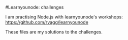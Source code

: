 #Learnyounode: challenges

I am practising Node.js with learnyounode's workshops: https://github.com/rvagg/learnyounode

These files are my solutions to the challenges.
